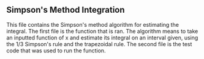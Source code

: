 ## Simpson's Method Integration
This file contains the Simpson's method algorithm for estimating the integral. The first file is the function that is ran. The algorithm means to take an inputted function of x and estimate its integral on an interval given, using the 1/3 Simpson's rule and the trapezoidal rule.
The second file is the test code that was used to run the function.
